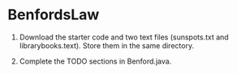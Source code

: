 # BenfordsLaw

1. Download the starter code and two text files (sunspots.txt and librarybooks.text).  Store them in the same directory.

2. Complete the TODO sections in Benford.java.

